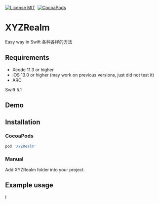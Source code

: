 [![License MIT](https://img.shields.io/badge/license-MIT-green.svg?style=flat)](https://github.com/cywd/FitRefresh/blob/master/LICENSE) 
[![CocoaPods](http://img.shields.io/cocoapods/v/XYZRealm.svg?style=flat)](http://cocoapods.org/?q=XYZRealm)




# XYZRealm
Easy way in Swift
各种各样的方法



## Requirements
* Xcode 11.3 or higher
* iOS 13.0 or higher (may work on previous versions, just did not test it)
* ARC

Swift 5.1



## Demo



## Installation

### CocoaPods

``` ruby
pod 'XYZRealm'
```

### Manual

Add XYZRealm folder into your project.

## Example usage
I
